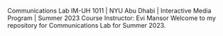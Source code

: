 Communications Lab
IM-UH 1011 | NYU Abu Dhabi | Interactive Media Program | Summer 2023
Course Instructor: Evi Mansor
Welcome to my repository for Communications Lab for Summer 2023. 
